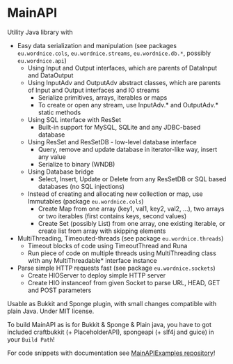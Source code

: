  MainAPI
=========

Utility Java library with

* Easy data serialization and manipulation (see packages `eu.wordnice.cols`, `eu.wordnice.streams`, `eu.wordnice.db.*`, possibly `eu.wordnice.api`)
	* Using Input and Output interfaces, which are parents of DataInput and DataOutput
	* Using InputAdv and OutputAdv abstract classes, which are parents of Input and Output interfaces and IO streams
		* Serialize primitives, arrays, iterables or maps
		* To create or open any stream, use InputAdv.* and OutputAdv.* static methods
	* Using SQL interface with ResSet
		* Built-in support for MySQL, SQLite and any JDBC-based database
	* Using ResSet and ResSetDB - low-level database interface
		* Query, remove and update database in iterator-like way, insert any value
		* Serialize to binary (WNDB)
	* Using Database bridge
		* Select, Insert, Update or Delete from any ResSetDB or SQL based databases (no SQL injections)
	* Instead of creating and allocating new collection or map, use Immutables (package `eu.wordnice.cols`)
		* Create Map from one array (key1, val1, key2, val2, ...), two arrays or two iterables (first contains keys, second values)
		* Create Set (possibly List) from one array, one existing iterable, or create list from array with skipping elements
* MultiThreading, Timeouted-threads (see package `eu.wordnice.threads`)
	* Timeout blocks of code using TimeoutThread and Runa
	* Run piece of code on multiple threads using MultiThreading class with any MultiThreadable* interface instance
* Parse simple HTTP requests fast (see package `eu.wordnice.sockets`)
	* Create HIOServer to deploy simple HTTP server
	* Create HIO instanceof from given Socket to parse URL, HEAD, GET and POST parameters

Usable as Bukkit and Sponge plugin, with small changes compatible with plain Java. Under MIT license.

To build MainAPI as is for Bukkit & Sponge & Plain java, you have to got included craftbukkit (+ PlaceholderAPI), spongeapi (+ slf4j and guice) in your `Build Path`!

For code snippets with documentation see [MainAPIExamples repository](//github.com/wordnice/MainAPIExamples)!

